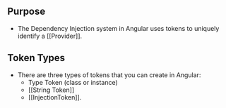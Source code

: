 ## Purpose
- The Dependency Injection system in Angular uses tokens to uniquely identify a [[Provider]]. 

## Token Types
- There are three types of tokens that you can create in Angular:
	- Type Token (class or instance)
	- [[String Token]]
	- [[InjectionToken]].
